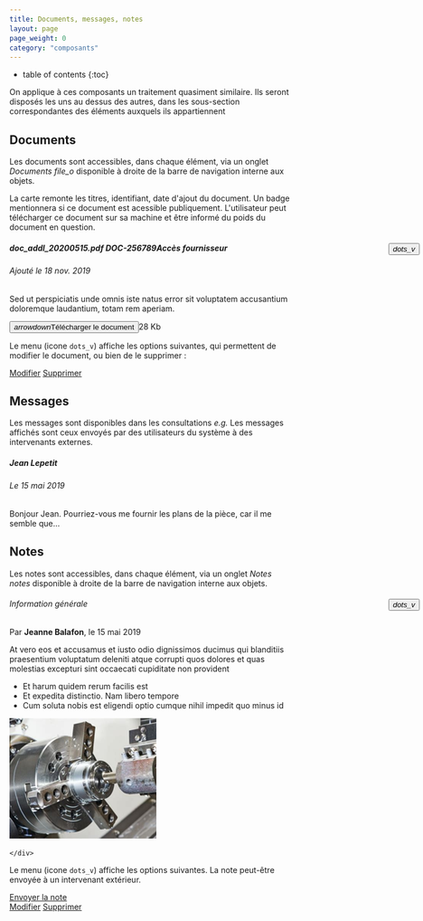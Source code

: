 ```yaml
---
title: Documents, messages, notes
layout: page
page_weight: 0
category: "composants"
---
```

* table of contents
{:toc}

On applique à ces composants un traitement quasiment similaire. Ils seront disposés les uns au dessus des autres, dans les sous-section correspondantes des éléments auxquels ils appartiennent

## Documents ##
Les documents sont accessibles, dans chaque élément, via un onglet *Documents* <i class="ico ico-medium">file_o</i> disponible à droite de la barre de navigation interne aux objets.

La carte remonte les titres, identifiant, date d'ajout du document. Un badge mentionnera si ce document est acessible publiquement. L'utilisateur peut télécharger ce document sur sa machine et être informé du poids du document en question.

<div class="card mb-2">
    <div class="card-body">
	<button type="button" class="close" style="position: absolute; right: 6px;">
		<i class="ico ico-medium">dots_v</i>
	</button>
	<h5 class="card-title mt-0 font-weight-bold">doc_addl_20200515.pdf <span class="small text-muted ml-2">DOC-256789</span><span class="badge badge-primary ml-3 small">Accès fournisseur</span></h5>
	<h6 class="card-subtitle mb-2 text-muted">Ajouté le 18 nov. 2019</h6>
	<div class="container">
	    <div class="row">
		<div class="col-7 pl-0">
		    <p class="card-text">Sed ut perspiciatis unde omnis iste natus error sit voluptatem accusantium doloremque laudantium, totam rem aperiam.</p>
		</div>
		<div class="col-5">
		    <button type="button" class="btn btn-light btn-sm"><i class="ico ico-medium mr-2 ">arrowdown</i>Télécharger le document</button><span class="small text-muted ml-2">28 Kb</span>
		</div>
	    </div>
	</div>
    </div>
</div>

Le menu (icone `dots_v`) affiche les options suivantes, qui permettent de modifier le document, ou bien de le supprimer :

<div class="dropdown-menu" style="position: static;display: block; float: none; margin-bottom: 1rem; width: 15rem;">
    <a class="dropdown-item" href="#">Modifier</a>
    <a class="dropdown-item" href="#">Supprimer</a>
</div>

## Messages ##
Les messages sont disponibles dans les consultations *e.g.* Les messages affichés sont ceux envoyés par des utilisateurs du système à des intervenants externes.

<div class="card">
    <div class="card-body">
	<h5 class="card-title mt-0 font-weight-bold">Jean Lepetit</h5>
	<h6 class="card-subtitle mb-2 text-muted">Le 15 mai 2019</h6>
	<p class="card-text">Bonjour Jean. Pourriez-vous me fournir les plans de la pièce, car il me semble que…</p>
    </div>
</div>

## Notes ##
Les notes sont accessibles, dans chaque élément, via un onglet *Notes* <i class="ico ico-medium">notes</i> disponible à droite de la barre de navigation interne aux objets.


<div class="card mb-2">
    <div class="card-body">
	<button type="button" class="close" style="position: absolute; right: 6px;">
		<i class="ico ico-medium">dots_v</i>
	</button>
	<h6 class="card-title mt-0 font-weight-bold">Information générale</h6>
	<p class="card-subtitle mb-2 text-muted">Par <strong>Jeanne Balafon</strong>, le 15 mai 2019</p>
	<p class="card-text">At vero eos et accusamus et iusto odio dignissimos ducimus qui blanditiis praesentium voluptatum deleniti atque corrupti quos dolores et quas molestias excepturi sint occaecati cupiditate non provident</p>
	<ul>
		<li>Et harum quidem rerum facilis est</li>
		<li>Et expedita distinctio. Nam libero tempore</li>
		<li>Cum soluta nobis est eligendi optio cumque nihil impedit quo minus id</li>
	</ul>
	<p>	<img src="assets/images/img-note.png" width="260" style="width: 260px;"/></p>

    </div>
</div>

Le menu (icone `dots_v`) affiche les options suivantes. La note peut-être envoyée à un intervenant extérieur.

<div class="dropdown-menu" style="position: static;display: block; float: none; margin-bottom: 1rem; width: 12rem;">
	<a class="dropdown-item" href="#">Envoyer la note</a>
<div class="dropdown-divider"></div>
    <a class="dropdown-item" href="#">Modifier</a>
    <a class="dropdown-item" href="#">Supprimer</a>
</div>
